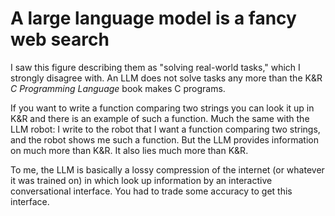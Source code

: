 # A large language model is a fancy web search

I saw this figure describing them as "solving real-world tasks," which I
strongly disagree with. An LLM does not solve tasks any more than the K&R _C
Programming Language_ book makes C programs. 

If you want to write a function comparing two strings you can look it up in K&R
and there is an example of such a function. Much the same with the LLM robot: I
write to the robot that I want a function comparing two strings, and the robot
shows me such a function. But the LLM provides information on much more than
K&R. It also lies much more than K&R.

To me, the LLM is basically a lossy compression of the internet (or whatever it
was trained on) in which look up information by an interactive conversational
interface. You had to trade some accuracy to get this interface.
